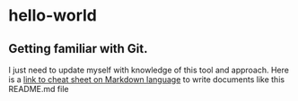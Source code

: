 # hello-world
## Getting familiar with Git.
I just need to update myself with knowledge of this tool and approach.
Here is a [link to cheat sheet on Markdown language](https://www.markdownguide.org/cheat-sheet/) to write documents like this README.md file
